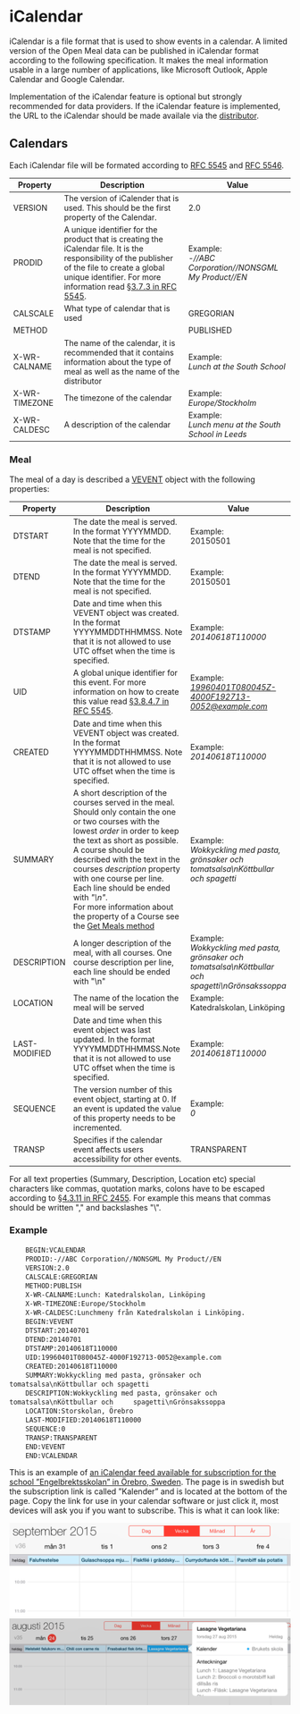 # iCalendar

iCalendar is a file format that is used to show events in a calendar. A limited version of the Open Meal data can be published in iCalendar format according to the following specification. It makes the meal information usable in a large number of applications, like Microsoft Outlook, Apple Calendar and Google Calendar.

Implementation of the iCalendar feature is optional but strongly recommended for data providers. If the iCalendar feature is implemented, the URL to the iCalendar should be made availale via the [distributor](/openapi-specification#tag/Distributor).

## Calendars

Each iCalendar file will be formated according to [RFC 5545](http://tools.ietf.org/html/rfc5545) and [RFC 5546](http://tools.ietf.org/html/rfc5546).

| Property      | Description                                                                                                                                                                                                                                                            | Value                                                      |
| ------------- | ---------------------------------------------------------------------------------------------------------------------------------------------------------------------------------------------------------------------------------------------------------------------- | ---------------------------------------------------------- |
| VERSION       | The version of iCalender that is used. This should be the first property of the Calendar.                                                                                                                                                                              | 2.0                                                        |
| PRODID        | A unique identifier for the product that is creating the iCalendar file. It is the responsibility of the publisher of the file to create a global unique identifier. For more information read [§3.7.3 in RFC 5545](http://tools.ietf.org/html/rfc5545#section-3.7.3). | Example:<br />_-//ABC Corporation//NONSGML My Product//EN_ |
| CALSCALE      | What type of calendar that is used                                                                                                                                                                                                                                     | GREGORIAN                                                  |
| METHOD        |                                                                                                                                                                                                                                                                        | PUBLISHED                                                  |
| X-WR-CALNAME  | The name of the calendar, it is recommended that it contains information about the type of meal as well as the name of the distributor                                                                                                                                 | Example:<br />_Lunch at the South School_                  |
| X-WR-TIMEZONE | The timezone of the calendar                                                                                                                                                                                                                                           | Example:<br />_Europe/Stockholm_                           |
| X-WR-CALDESC  | A description of the calendar                                                                                                                                                                                                                                          | Example:<br />_Lunch menu at the South School in Leeds_    |

### Meal

The meal of a day is described a [VEVENT](http://tools.ietf.org/html/rfc5545#section-3.6.1) object with the following properties:

| Property      | Description                                                                                                                                                                                                                                                                                                                                                                                                                          | Value                                                                                                   |
| ------------- | ------------------------------------------------------------------------------------------------------------------------------------------------------------------------------------------------------------------------------------------------------------------------------------------------------------------------------------------------------------------------------------------------------------------------------------ | ------------------------------------------------------------------------------------------------------- |
| DTSTART       | The date the meal is served. In the format YYYYMMDD. Note that the time for the meal is not specified.                                                                                                                                                                                                                                                                                                                               | Example:<br />20150501                                                                                  |
| DTEND         | The date the meal is served. In the format YYYYMMDD. Note that the time for the meal is not specified.                                                                                                                                                                                                                                                                                                                               | Example:<br />20150501                                                                                  |
| DTSTAMP       | Date and time when this VEVENT object was created. In the format YYYYMMDDTHHMMSS. Note that it is not allowed to use UTC offset when the time is specified.                                                                                                                                                                                                                                                                          | Example:<br />_20140618T110000_                                                                         |
| UID           | A global unique identifier for this event. For more information on how to create this value read [§3.8.4.7 in RFC 5545](http://tools.ietf.org/html/rfc5545#section-3.8.4.7).                                                                                                                                                                                                                                                         | Example:<br />*19960401T080045Z-4000F192713-0052@example.com*                                           |
| CREATED       | Date and time when this VEVENT object was created. In the format YYYYMMDDTHHMMSS. Note that it is not allowed to use UTC offset when the time is specified.                                                                                                                                                                                                                                                                          | Example:<br />_20140618T110000_                                                                         |
| SUMMARY       | A short description of the courses served in the meal. Should only contain the one or two courses with the lowest _order_ in order to keep the text as short as possible. A course should be described with the text in the courses _description_ property with one course per line. Each line should be ended with _"\n"_.<br />For more information about the property of a Course see the [Get Meals method](/doc/get-meals.html) | Example:<br />_Wokkyckling med pasta, grönsaker och tomatsalsa\nKöttbullar och spagetti_                |
| DESCRIPTION   | A longer description of the meal, with all courses. One course description per line, each line should be ended with "\n"                                                                                                                                                                                                                                                                                                             | Example:<br />_Wokkyckling med pasta, grönsaker och tomatsalsa\nKöttbullar och spagetti\nGrönsakssoppa_ |
| LOCATION      | The name of the location the meal will be served                                                                                                                                                                                                                                                                                                                                                                                     | Example:<br />Katedralskolan, Linköping                                                                 |
| LAST-MODIFIED | Date and time when this event object was last updated. In the format YYYYMMDDTHHMMSS.Note that it is not allowed to use UTC offset when the time is specified.                                                                                                                                                                                                                                                                       | Example:<br />_20140618T110000_                                                                         |
| SEQUENCE      | The version number of this event object, starting at 0. If an event is updated the value of this property needs to be incremented.                                                                                                                                                                                                                                                                                                   | Example:<br />_0_                                                                                       |
| TRANSP        | Specifies if the calendar event affects users accessibility for other events.                                                                                                                                                                                                                                                                                                                                                        | TRANSPARENT                                                                                             |

For all text properties (Summary, Description, Location etc) special characters like commas, quotation marks, colons have to be escaped according to [§4.3.11 in RFC 2455](https://www.ietf.org/rfc/rfc2445.txt). For example this means that commas should be written "\," and backslashes "\\".

### Example

```
    BEGIN:VCALENDAR
    PRODID:-//ABC Corporation//NONSGML My Product//EN
    VERSION:2.0
    CALSCALE:GREGORIAN
    METHOD:PUBLISH
    X-WR-CALNAME:Lunch: Katedralskolan, Linköping
    X-WR-TIMEZONE:Europe/Stockholm
    X-WR-CALDESC:Lunchmeny från Katedralskolan i Linköping.
    BEGIN:VEVENT
    DTSTART:20140701
    DTEND:20140701
    DTSTAMP:20140618T110000
    UID:19960401T080045Z-4000F192713-0052@example.com
    CREATED:20140618T110000
    SUMMARY:Wokkyckling med pasta, grönsaker och tomatsalsa\nKöttbullar och spagetti
    DESCRIPTION:Wokkyckling med pasta, grönsaker och tomatsalsa\nKöttbullar och     spagetti\nGrönsakssoppa
    LOCATION:Storskolan, Örebro
    LAST-MODIFIED:20140618T110000
    SEQUENCE:0
    TRANSP:TRANSPARENT
    END:VEVENT
    END:VCALENDAR
```

This is an example of [an iCalendar feed available for subscription for the school ”Engelbrektsskolan” in Örebro, Sweden](https://skolmaten.se/about/calendar/engelbrektsskolan/). The page is in swedish but the subscription link is called ”Kalender” and is located at the bottom of the page. Copy the link for use in your calendar software or just click it, most devices will ask you if you want to subscribe. This is what it can look like:

![Calendar](/img/Kalender-maltidsinformation-crop.png)
![Calendar expanded](/img/Kalender-maltidsinformation-crop-expanded.png)
